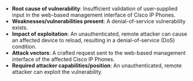 - **Root cause of vulnerability**: Insufficient validation of user-supplied input in the web-based management interface of Cisco IP Phones.
- **Weaknesses/vulnerabilities present**: A denial-of-service vulnerability exists.
- **Impact of exploitation**: An unauthenticated, remote attacker can cause an affected device to reload, resulting in a denial-of-service (DoS) condition.
- **Attack vectors**: A crafted request sent to the web-based management interface of the affected Cisco IP Phones.
- **Required attacker capabilities/position**: An unauthenticated, remote attacker can exploit the vulnerability.